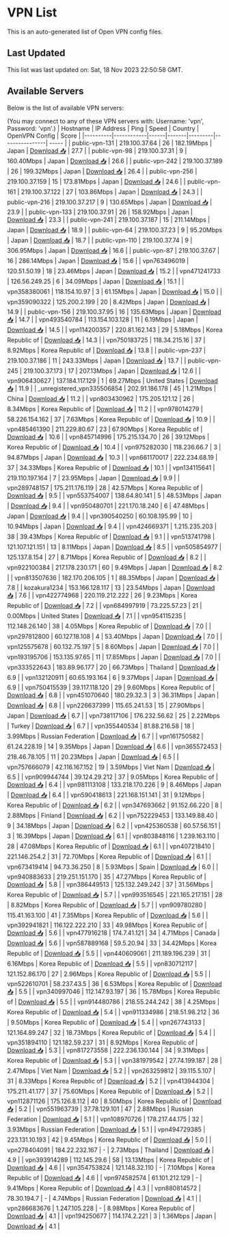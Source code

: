 # VPN List

This is an auto-generated list of Open VPN config files.

## Last Updated

This list was last updated on: Sat, 18 Nov 2023 22:50:58 GMT.

## Available Servers

Below is the list of available VPN servers:

(You may connect to any of these VPN servers with: Username: 'vpn', Password: 'vpn'.)
| Hostname | IP Address | Ping | Speed | Country | OpenVPN Config | Score |
|----------|------------|------|-------|---------|----------------| ----- |
| public-vpn-131 | 219.100.37.64 | 26 | 182.19Mbps | Japan | [Download 📥](./configs/server_0_JP.ovpn) | 27.7 |
| public-vpn-98 | 219.100.37.31 | 9 | 160.40Mbps | Japan | [Download 📥](./configs/server_1_JP.ovpn) | 26.6 |
| public-vpn-242 | 219.100.37.189 | 26 | 199.32Mbps | Japan | [Download 📥](./configs/server_2_JP.ovpn) | 26.4 |
| public-vpn-256 | 219.100.37.159 | 15 | 173.81Mbps | Japan | [Download 📥](./configs/server_3_JP.ovpn) | 24.6 |
| public-vpn-161 | 219.100.37.122 | 27 | 103.86Mbps | Japan | [Download 📥](./configs/server_4_JP.ovpn) | 24.3 |
| public-vpn-216 | 219.100.37.217 | 9 | 130.65Mbps | Japan | [Download 📥](./configs/server_5_JP.ovpn) | 23.9 |
| public-vpn-133 | 219.100.37.91 | 26 | 158.92Mbps | Japan | [Download 📥](./configs/server_6_JP.ovpn) | 23.3 |
| public-vpn-241 | 219.100.37.187 | 15 | 211.14Mbps | Japan | [Download 📥](./configs/server_7_JP.ovpn) | 18.9 |
| public-vpn-64 | 219.100.37.23 | 9 | 95.20Mbps | Japan | [Download 📥](./configs/server_8_JP.ovpn) | 18.7 |
| public-vpn-110 | 219.100.37.74 | 9 | 306.95Mbps | Japan | [Download 📥](./configs/server_9_JP.ovpn) | 16.6 |
| public-vpn-87 | 219.100.37.67 | 16 | 286.14Mbps | Japan | [Download 📥](./configs/server_10_JP.ovpn) | 15.6 |
| vpn763496019 | 120.51.50.19 | 18 | 23.46Mbps | Japan | [Download 📥](./configs/server_11_JP.ovpn) | 15.2 |
| vpn471241733 | 126.56.249.25 | 6 | 34.09Mbps | Japan | [Download 📥](./configs/server_12_JP.ovpn) | 15.1 |
| vpn358380061 | 118.154.10.97 | 3 | 61.15Mbps | Japan | [Download 📥](./configs/server_13_JP.ovpn) | 15.0 |
| vpn359090322 | 125.200.2.199 | 20 | 8.42Mbps | Japan | [Download 📥](./configs/server_14_JP.ovpn) | 14.9 |
| public-vpn-156 | 219.100.37.95 | 16 | 135.63Mbps | Japan | [Download 📥](./configs/server_15_JP.ovpn) | 14.7 |
| vpn493540784 | 113.154.103.128 | 11 | 6.19Mbps | Japan | [Download 📥](./configs/server_16_JP.ovpn) | 14.5 |
| vpn114200357 | 220.81.162.143 | 29 | 5.18Mbps | Korea Republic of | [Download 📥](./configs/server_17_KR.ovpn) | 14.3 |
| vpn750183725 | 118.34.215.16 | 37 | 8.92Mbps | Korea Republic of | [Download 📥](./configs/server_18_KR.ovpn) | 13.8 |
| public-vpn-237 | 219.100.37.186 | 11 | 243.33Mbps | Japan | [Download 📥](./configs/server_19_JP.ovpn) | 13.7 |
| public-vpn-245 | 219.100.37.173 | 17 | 207.13Mbps | Japan | [Download 📥](./configs/server_20_JP.ovpn) | 12.6 |
| vpn906430627 | 137.184.117.129 | 1 | 69.27Mbps | United States | [Download 📥](./configs/server_21_US.ovpn) | 11.9 |
| _unregistered_vpn335506854 | 202.91.186.178 | 45 | 1.21Mbps | China | [Download 📥](./configs/server_22_CN.ovpn) | 11.2 |
| vpn803430962 | 175.205.121.12 | 26 | 8.34Mbps | Korea Republic of | [Download 📥](./configs/server_23_KR.ovpn) | 11.2 |
| vpn978014279 | 58.226.154.162 | 37 | 7.63Mbps | Korea Republic of | [Download 📥](./configs/server_24_KR.ovpn) | 10.9 |
| vpn485461390 | 211.229.80.67 | 23 | 67.90Mbps | Korea Republic of | [Download 📥](./configs/server_25_KR.ovpn) | 10.6 |
| vpn845714996 | 175.215.134.70 | 26 | 39.12Mbps | Korea Republic of | [Download 📥](./configs/server_26_KR.ovpn) | 10.4 |
| vpn975282030 | 118.236.66.7 | 3 | 94.87Mbps | Japan | [Download 📥](./configs/server_27_JP.ovpn) | 10.3 |
| vpn661170017 | 222.234.68.19 | 37 | 34.33Mbps | Korea Republic of | [Download 📥](./configs/server_28_KR.ovpn) | 10.1 |
| vpn134115641 | 219.110.197.164 | 7 | 23.95Mbps | Japan | [Download 📥](./configs/server_29_JP.ovpn) | 9.9 |
| vpn289748157 | 175.211.176.119 | 28 | 42.57Mbps | Korea Republic of | [Download 📥](./configs/server_30_KR.ovpn) | 9.5 |
| vpn553754007 | 138.64.80.141 | 5 | 48.53Mbps | Japan | [Download 📥](./configs/server_31_JP.ovpn) | 9.4 |
| vpn950480701 | 221.170.18.240 | 6 | 47.48Mbps | Japan | [Download 📥](./configs/server_32_JP.ovpn) | 9.4 |
| vpn390540250 | 60.108.195.99 | 10 | 10.94Mbps | Japan | [Download 📥](./configs/server_33_JP.ovpn) | 9.4 |
| vpn424669371 | 1.215.235.203 | 38 | 39.43Mbps | Korea Republic of | [Download 📥](./configs/server_34_KR.ovpn) | 9.1 |
| vpn513741798 | 121.107.121.151 | 13 | 8.11Mbps | Japan | [Download 📥](./configs/server_35_JP.ovpn) | 8.5 |
| vpn505854977 | 125.137.8.154 | 27 | 8.71Mbps | Korea Republic of | [Download 📥](./configs/server_36_KR.ovpn) | 8.2 |
| vpn922100384 | 217.178.230.171 | 60 | 9.49Mbps | Japan | [Download 📥](./configs/server_37_JP.ovpn) | 8.2 |
| vpn813507636 | 182.170.206.105 | 1 | 88.35Mbps | Japan | [Download 📥](./configs/server_38_JP.ovpn) | 7.8 |
| kozakura1234 | 153.166.128.117 | 13 | 23.54Mbps | Japan | [Download 📥](./configs/server_39_JP.ovpn) | 7.6 |
| vpn422774968 | 220.119.212.222 | 26 | 9.23Mbps | Korea Republic of | [Download 📥](./configs/server_40_KR.ovpn) | 7.2 |
| vpn684997919 | 73.225.57.23 | 21 | 0.00Mbps | United States | [Download 📥](./configs/server_41_US.ovpn) | 7.1 |
| vpn954115235 | 112.148.26.140 | 38 | 4.05Mbps | Korea Republic of | [Download 📥](./configs/server_42_KR.ovpn) | 7.0 |
| vpn297812800 | 60.127.18.108 | 4 | 53.40Mbps | Japan | [Download 📥](./configs/server_43_JP.ovpn) | 7.0 |
| vpn125575678 | 60.132.75.197 | 5 | 8.60Mbps | Japan | [Download 📥](./configs/server_44_JP.ovpn) | 7.0 |
| vpn193195706 | 153.135.97.65 | 11 | 17.85Mbps | Japan | [Download 📥](./configs/server_45_JP.ovpn) | 7.0 |
| vpn333522643 | 183.89.96.177 | 20 | 66.73Mbps | Thailand | [Download 📥](./configs/server_46_TH.ovpn) | 6.9 |
| vpn132120911 | 60.65.193.164 | 6 | 9.37Mbps | Japan | [Download 📥](./configs/server_47_JP.ovpn) | 6.9 |
| vpn750415539 | 39.117.118.120 | 29 | 9.60Mbps | Korea Republic of | [Download 📥](./configs/server_48_KR.ovpn) | 6.8 |
| vpn451070640 | 180.29.32.3 | 3 | 36.31Mbps | Japan | [Download 📥](./configs/server_49_JP.ovpn) | 6.8 |
| vpn226637399 | 115.65.241.53 | 15 | 27.90Mbps | Japan | [Download 📥](./configs/server_50_JP.ovpn) | 6.7 |
| vpn738117106 | 176.232.56.62 | 25 | 2.22Mbps | Turkey | [Download 📥](./configs/server_51_TR.ovpn) | 6.7 |
| vpn355440534 | 81.88.216.58 | 18 | 3.99Mbps | Russian Federation | [Download 📥](./configs/server_52_RU.ovpn) | 6.7 |
| vpn161750582 | 61.24.228.19 | 14 | 9.35Mbps | Japan | [Download 📥](./configs/server_53_JP.ovpn) | 6.6 |
| vpn365572453 | 218.46.78.105 | 11 | 20.23Mbps | Japan | [Download 📥](./configs/server_54_JP.ovpn) | 6.5 |
| vpn757666079 | 42.116.167.152 | 19 | 3.59Mbps | Viet Nam | [Download 📥](./configs/server_55_VN.ovpn) | 6.5 |
| vpn909944744 | 39.124.29.212 | 37 | 9.05Mbps | Korea Republic of | [Download 📥](./configs/server_56_KR.ovpn) | 6.4 |
| vpn981113108 | 133.218.170.226 | 9 | 8.46Mbps | Japan | [Download 📥](./configs/server_57_JP.ovpn) | 6.4 |
| vpn590418613 | 221.168.151.141 | 31 | 9.12Mbps | Korea Republic of | [Download 📥](./configs/server_58_KR.ovpn) | 6.2 |
| vpn347693662 | 91.152.66.220 | 8 | 2.88Mbps | Finland | [Download 📥](./configs/server_59_FI.ovpn) | 6.2 |
| vpn752229453 | 133.149.88.40 | 9 | 34.18Mbps | Japan | [Download 📥](./configs/server_60_JP.ovpn) | 6.2 |
| vpn425360538 | 60.57.56.151 | 3 | 16.39Mbps | Japan | [Download 📥](./configs/server_61_JP.ovpn) | 6.1 |
| vpn803848116 | 1.239.163.110 | 28 | 47.08Mbps | Korea Republic of | [Download 📥](./configs/server_62_KR.ovpn) | 6.1 |
| vpn407218410 | 221.146.254.2 | 31 | 72.70Mbps | Korea Republic of | [Download 📥](./configs/server_63_KR.ovpn) | 6.1 |
| vpn673419414 | 94.73.36.250 | 8 | 5.93Mbps | Spain | [Download 📥](./configs/server_64_ES.ovpn) | 6.0 |
| vpn940883633 | 219.251.151.170 | 35 | 47.27Mbps | Korea Republic of | [Download 📥](./configs/server_65_KR.ovpn) | 5.8 |
| vpn386449513 | 125.132.249.242 | 37 | 31.56Mbps | Korea Republic of | [Download 📥](./configs/server_66_KR.ovpn) | 5.7 |
| vpn993516545 | 221.165.217.151 | 28 | 8.82Mbps | Korea Republic of | [Download 📥](./configs/server_67_KR.ovpn) | 5.7 |
| vpn909780280 | 115.41.163.100 | 41 | 7.35Mbps | Korea Republic of | [Download 📥](./configs/server_68_KR.ovpn) | 5.6 |
| vpn392941821 | 116.122.222.210 | 33 | 49.98Mbps | Korea Republic of | [Download 📥](./configs/server_69_KR.ovpn) | 5.6 |
| vpn477916218 | 174.7.41.121 | 34 | 4.71Mbps | Canada | [Download 📥](./configs/server_70_CA.ovpn) | 5.6 |
| vpn587889168 | 59.5.20.94 | 33 | 34.42Mbps | Korea Republic of | [Download 📥](./configs/server_71_KR.ovpn) | 5.5 |
| vpn440609061 | 211.189.196.239 | 31 | 6.16Mbps | Korea Republic of | [Download 📥](./configs/server_72_KR.ovpn) | 5.5 |
| vpn830712117 | 121.152.86.170 | 27 | 2.96Mbps | Korea Republic of | [Download 📥](./configs/server_73_KR.ovpn) | 5.5 |
| vpn522610701 | 58.237.43.5 | 36 | 6.53Mbps | Korea Republic of | [Download 📥](./configs/server_74_KR.ovpn) | 5.5 |
| vpn340997046 | 112.147.93.197 | 36 | 15.78Mbps | Korea Republic of | [Download 📥](./configs/server_75_KR.ovpn) | 5.5 |
| vpn914480786 | 218.55.244.242 | 38 | 4.25Mbps | Korea Republic of | [Download 📥](./configs/server_76_KR.ovpn) | 5.4 |
| vpn911334986 | 218.51.98.212 | 36 | 9.50Mbps | Korea Republic of | [Download 📥](./configs/server_77_KR.ovpn) | 5.4 |
| vpn267743133 | 121.164.89.247 | 32 | 18.73Mbps | Korea Republic of | [Download 📥](./configs/server_78_KR.ovpn) | 5.4 |
| vpn351894110 | 121.182.59.237 | 31 | 8.92Mbps | Korea Republic of | [Download 📥](./configs/server_79_KR.ovpn) | 5.3 |
| vpn817273558 | 222.236.130.144 | 34 | 9.31Mbps | Korea Republic of | [Download 📥](./configs/server_80_KR.ovpn) | 5.3 |
| vpn381979542 | 27.74.199.187 | 28 | 2.47Mbps | Viet Nam | [Download 📥](./configs/server_81_VN.ovpn) | 5.2 |
| vpn263259812 | 39.115.5.107 | 31 | 8.33Mbps | Korea Republic of | [Download 📥](./configs/server_82_KR.ovpn) | 5.2 |
| vpn413944304 | 175.211.41.177 | 37 | 75.60Mbps | Korea Republic of | [Download 📥](./configs/server_83_KR.ovpn) | 5.2 |
| vpn112871126 | 175.126.8.112 | 40 | 8.50Mbps | Korea Republic of | [Download 📥](./configs/server_84_KR.ovpn) | 5.2 |
| vpn551963739 | 37.78.129.101 | 47 | 2.88Mbps | Russian Federation | [Download 📥](./configs/server_85_RU.ovpn) | 5.1 |
| vpn108970726 | 178.217.44.175 | 32 | 3.93Mbps | Russian Federation | [Download 📥](./configs/server_86_RU.ovpn) | 5.1 |
| vpn494729385 | 223.131.10.193 | 42 | 9.45Mbps | Korea Republic of | [Download 📥](./configs/server_87_KR.ovpn) | 5.0 |
| vpn278404091 | 184.22.232.167 | - | 2.73Mbps | Thailand | [Download 📥](./configs/server_88_TH.ovpn) | 4.9 |
| vpn393914289 | 112.145.29.6 | 58 | 13.13Mbps | Korea Republic of | [Download 📥](./configs/server_89_KR.ovpn) | 4.6 |
| vpn354753824 | 121.148.32.110 | - | 7.10Mbps | Korea Republic of | [Download 📥](./configs/server_90_KR.ovpn) | 4.6 |
| vpn974582574 | 61.101.212.129 | - | 9.41Mbps | Korea Republic of | [Download 📥](./configs/server_91_KR.ovpn) | 4.3 |
| vpn880814572 | 78.30.194.7 | - | 4.74Mbps | Russian Federation | [Download 📥](./configs/server_92_RU.ovpn) | 4.1 |
| vpn286683676 | 1.247.105.228 | - | 8.98Mbps | Korea Republic of | [Download 📥](./configs/server_93_KR.ovpn) | 4.1 |
| vpn194250677 | 114.174.2.221 | 3 | 1.36Mbps | Japan | [Download 📥](./configs/server_94_JP.ovpn) | 4.1 |
